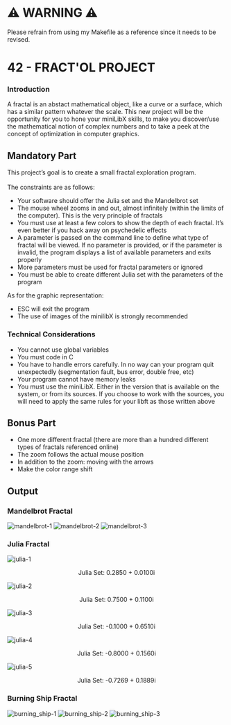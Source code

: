 # ⚠️ WARNING ⚠️
Please refrain from using my Makefile as a reference since it needs to be revised.

# 42 - FRACT'OL PROJECT

### Introduction
A fractal is an abstact mathematical object, like a curve or a surface, which has a similar pattern whatever the scale. This new project will be the opportunity for you to hone your miniLibX skills, to make you discover/use the mathematical notion of complex numbers and to take a peek at the concept of optimization in computer graphics.

## Mandatory Part
This project’s goal is to create a small fractal exploration program.
\
\
The constraints are as follows:
* Your software should offer the Julia set and the Mandelbrot set
* The mouse wheel zooms in and out, almost infinitely (within the limits of the computer). This is the very principle of fractals
* You must use at least a few colors to show the depth of each fractal. It’s even better if you hack away on psychedelic effects
* A parameter is passed on the command line to define what type of fractal will be viewed. If no parameter is provided, or if the parameter is invalid, the program displays a list of available parameters and exits properly
* More parameters must be used for fractal parameters or ignored
* You must be able to create different Julia set with the parameters of the program

As for the graphic representation:
* ESC will exit the program
* The use of images of the minilibX is strongly recommended

### Technical Considerations
* You cannot use global variables
* You must code in C
* You have to handle errors carefully. In no way can your program quit unexpectedly (segmentation fault, bus error, double free, etc)
* Your program cannot have memory leaks
* You must use the miniLibX. Either in the version that is available on the system, or from its sources. If you choose to work with the sources, you will need to apply the same rules for your libft as those written above

## Bonus Part
* One more different fractal (there are more than a hundred different types of fractals referenced online)
* The zoom follows the actual mouse position
* In addition to the zoom: moving with the arrows
* Make the color range shift

## Output
### Mandelbrot Fractal
![mandelbrot-1](examples/mandelbrot-1.png)
![mandelbrot-2](examples/mandelbrot-2.png)
![mandelbrot-3](examples/mandelbrot-3.png)

### Julia Fractal
![julia-1](examples/julia-1.png)
<p align="center">
  Julia Set: 0.2850 + 0.0100i
</p>

![julia-2](examples/julia-2.png)
<p align="center">
  Julia Set: 0.7500 + 0.1100i
</p>

![julia-3](examples/julia-3.png)
<p align="center">
  Julia Set: -0.1000 + 0.6510i
</p>

![julia-4](examples/julia-4.png)
<p align="center">
  Julia Set: -0.8000 + 0.1560i
</p>

![julia-5](examples/julia-5.png)
<p align="center">
  Julia Set: -0.7269 + 0.1889i
</p>

### Burning Ship Fractal
![burning_ship-1](examples/burning_ship-1.png)
![burning_ship-2](examples/burning_ship-2.png)
![burning_ship-3](examples/burning_ship-3.png)


